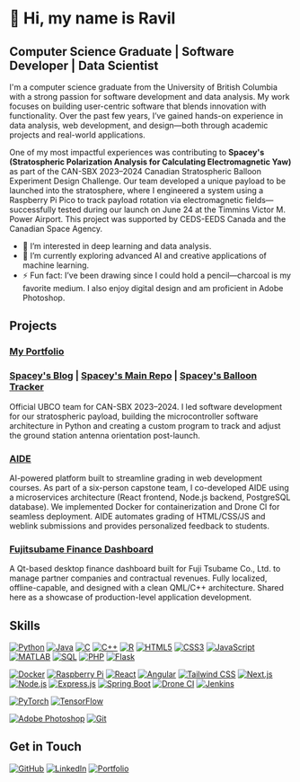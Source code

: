# 👋 Hi, my name is Ravil

## Computer Science Graduate | Software Developer | Data Scientist
I'm a computer science graduate from the University of British Columbia with a strong passion for software development and data analysis. My work focuses on building user-centric software that blends innovation with functionality. Over the past few years, I’ve gained hands-on experience in data analysis, web development, and design—both through academic projects and real-world applications.

One of my most impactful experiences was contributing to **Spacey's (Stratospheric Polarization Analysis for Calculating Electromagnetic Yaw)** as part of the CAN-SBX 2023–2024 Canadian Stratospheric Balloon Experiment Design Challenge. Our team developed a unique payload to be launched into the stratosphere, where I engineered a system using a Raspberry Pi Pico to track payload rotation via electromagnetic fields—successfully tested during our launch on June 24 at the Timmins Victor M. Power Airport. This project was supported by CEDS-EEDS Canada and the Canadian Space Agency. 

- 👀 I’m interested in deep learning and data analysis.
- 🌱 I’m currently exploring advanced AI and creative applications of machine learning.
- ⚡ Fun fact: I’ve been drawing since I could hold a pencil—charcoal is my favorite medium. I also enjoy digital design and am proficient in Adobe Photoshop.

## Projects

### [My Portfolio](https://www.ravilb.dev/)

### [Spacey's Blog](https://spaceys.blog/) | [Spacey's Main Repo](https://github.com/R4VILKHGB/Spaceys) | [Spacey's Balloon Tracker](https://github.com/R4VILKHGB/Spaceys-balloon-tracker)
Official UBCO team for CAN-SBX 2023–2024. I led software development for our stratospheric payload, building the microcontroller software architecture in Python and creating a custom program to track and adjust the ground station antenna orientation post-launch.

### [AIDE](https://www.youtube.com/watch?v=Tc8tgeKsu0M)
AI-powered platform built to streamline grading in web development courses. As part of a six-person capstone team, I co-developed AIDE using a microservices architecture (React frontend, Node.js backend, PostgreSQL database). We implemented Docker for containerization and Drone CI for seamless deployment. AIDE automates grading of HTML/CSS/JS and weblink submissions and provides personalized feedback to students. 

### [Fujitsubame Finance Dashboard](https://github.com/R4VILKHGB/fujitsubame-finance-dashboard) 
A Qt-based desktop finance dashboard built for Fuji Tsubame Co., Ltd. to manage partner companies and contractual revenues. Fully localized, offline-capable, and designed with a clean QML/C++ architecture. Shared here as a showcase of production-level application development.
  
## Skills

<!-- Programming Languages:-->
[![Python](https://img.shields.io/badge/Python-3776AB?style=for-the-badge&logo=python&logoColor=white)](https://www.python.org/)
[![Java](https://img.shields.io/badge/Java-007396?style=for-the-badge&logo=java&logoColor=white)](https://www.java.com/)
[![C](https://img.shields.io/badge/C-A8B9CC?style=for-the-badge&logo=c&logoColor=white)](https://en.wikipedia.org/wiki/C_(programming_language))
[![C++](https://img.shields.io/badge/C++-00599C?style=for-the-badge&logo=c%2B%2B&logoColor=white)](https://en.wikipedia.org/wiki/C%2B%2B)
[![R](https://img.shields.io/badge/R-276DC3?style=for-the-badge&logo=r&logoColor=white)](https://www.r-project.org/)
[![HTML5](https://img.shields.io/badge/HTML5-E34F26?style=for-the-badge&logo=html5&logoColor=white)](https://developer.mozilla.org/en-US/docs/Web/Guide/HTML/HTML5)
[![CSS3](https://img.shields.io/badge/CSS3-1572B6?style=for-the-badge&logo=css3&logoColor=white)](https://developer.mozilla.org/en-US/docs/Web/CSS)
[![JavaScript](https://img.shields.io/badge/JavaScript-F7DF1E?style=for-the-badge&logo=javascript&logoColor=black)](https://developer.mozilla.org/en-US/docs/Web/JavaScript)
[![MATLAB](https://img.shields.io/badge/MATLAB-0076A8?style=for-the-badge&logo=mathworks&logoColor=white)](https://www.mathworks.com/products/matlab.html)
[![SQL](https://img.shields.io/badge/SQL-003B57?style=for-the-badge&logo=postgresql&logoColor=white)](https://www.postgresql.org/)
[![PHP](https://img.shields.io/badge/PHP-777BB4?style=for-the-badge&logo=php&logoColor=white)](https://www.php.net/)
[![Flask](https://img.shields.io/badge/Flask-000000?style=for-the-badge&logo=flask&logoColor=white)](https://flask.palletsprojects.com/)

<!-- Technologies/ Frameworks:-->
[![Docker](https://img.shields.io/badge/Docker-2496ED?style=for-the-badge&logo=docker&logoColor=white)](https://www.docker.com/)
[![Raspberry Pi](https://img.shields.io/badge/Raspberry%20Pi-C51A4A?style=for-the-badge&logo=raspberry-pi&logoColor=white)](https://www.raspberrypi.org/)
[![React](https://img.shields.io/badge/React-61DAFB?style=for-the-badge&logo=react&logoColor=white)](https://reactjs.org/)
[![Angular](https://img.shields.io/badge/Angular-DD0031?style=for-the-badge&logo=angular&logoColor=white)](https://angular.io/)
[![Tailwind CSS](https://img.shields.io/badge/Tailwind%20CSS-38B2AC?style=for-the-badge&logo=tailwind-css&logoColor=white)](https://tailwindcss.com/)
[![Next.js](https://img.shields.io/badge/Next.js-000000?style=for-the-badge&logo=next.js&logoColor=white)](https://nextjs.org/)
[![Node.js](https://img.shields.io/badge/Node.js-339933?style=for-the-badge&logo=nodedotjs&logoColor=white)](https://nodejs.org/)
[![Express.js](https://img.shields.io/badge/Express.js-404D59?style=for-the-badge)](https://expressjs.com/)
[![Spring Boot](https://img.shields.io/badge/Spring_Boot-6DB33F?style=for-the-badge&logo=spring-boot&logoColor=white)](https://spring.io/projects/spring-boot)
[![Drone CI](https://img.shields.io/badge/Drone_CI-212121?style=for-the-badge&logo=drone&logoColor=white)](https://www.drone.io/)
[![Jenkins](https://img.shields.io/badge/Jenkins-D24939?style=for-the-badge&logo=jenkins&logoColor=white)](https://www.jenkins.io/)

<!-- Deep Learning Frameworks:-->
[![PyTorch](https://img.shields.io/badge/PyTorch-EE4C2C?style=for-the-badge&logo=pytorch&logoColor=white)](https://pytorch.org/)
[![TensorFlow](https://img.shields.io/badge/TensorFlow-FF6F00?style=for-the-badge&logo=tensorflow&logoColor=white)](https://www.tensorflow.org/)

<!-- Tools:-->
[![Adobe Photoshop](https://img.shields.io/badge/Adobe%20Photoshop-31A8FF?style=for-the-badge&logo=adobe-photoshop&logoColor=white)](https://www.adobe.com/products/photoshop.html)
[![Git](https://img.shields.io/badge/Git-100000?style=for-the-badge&logo=github&logoColor=white)](https://git-scm.com/)

<!-- ## GitHub Stats

![Your GitHub stats](https://github-readme-stats.vercel.app/api?username=R4VILKHGB&show_icons=true)
-->

## Get in Touch

[![GitHub](https://img.shields.io/badge/GitHub-181717?style=for-the-badge&logo=github&logoColor=white)](https://github.com/R4VILKHGB)
[![LinkedIn](https://img.shields.io/badge/LinkedIn-0077B5?style=for-the-badge&logo=linkedin&logoColor=white)](https://www.linkedin.com/in/ravil-b-689b562a8)
[![Portfolio](https://img.shields.io/badge/Portfolio-000000?style=for-the-badge&logo=vercel&logoColor=white)](https://www.ravilb.dev/)
